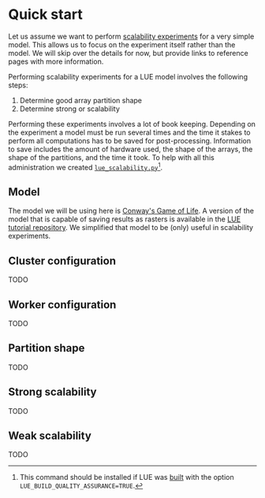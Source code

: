 # Quick start

Let us assume we want to perform [scalability experiments](#scalability-experiments) for a very simple model.
This allows us to focus on the experiment itself rather than the model. We will skip over the details for now,
but provide links to reference pages with more information.

Performing scalability experiments for a LUE model involves the following steps:

1. Determine good array partition shape
1. Determine strong or scalability

Performing these experiments involves a lot of book keeping. Depending on the experiment a model must be run
several times and the time it stakes to perform all computations has to be saved for post-processing.
Information to save includes the amount of hardware used, the shape of the arrays, the shape of the
partitions, and the time it took. To help with all this administration we created
[`lue_scalability.py`](#lue-scalability)[^build].

[^build]: This command should be installed if LUE was [built](#install-source) with the option
`LUE_BUILD_QUALITY_ASSURANCE=TRUE`.


## Model

The model we will be using here is [Conway's Game of
Life](https://en.wikipedia.org/wiki/Conway's_Game_of_Life). A version of the model that is capable of saving
results as rasters is available in the [LUE tutorial
repository](https://github.com/computationalgeography/lue_tutorial). We simplified that model to be (only)
useful in scalability experiments.


## Cluster configuration

TODO




## Worker configuration

TODO


## Partition shape

TODO


## Strong scalability

TODO


## Weak scalability

TODO
